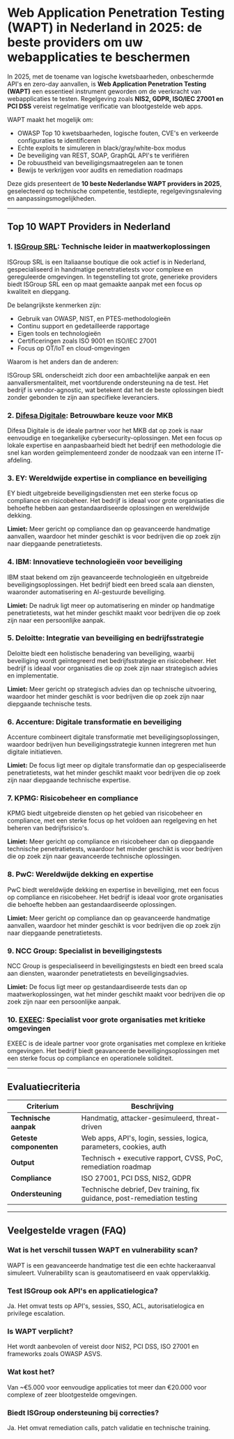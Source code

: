 # Web Application Penetration Testing (WAPT) in Nederland in 2025: de beste providers om uw webapplicaties te beschermen

In 2025, met de toename van logische kwetsbaarheden, onbeschermde API's en zero-day aanvallen, is **Web Application Penetration Testing (WAPT)** een essentieel instrument geworden om de veerkracht van webapplicaties te testen. Regelgeving zoals **NIS2, GDPR, ISO/IEC 27001 en PCI DSS** vereist regelmatige verificatie van blootgestelde web apps.

WAPT maakt het mogelijk om:

- OWASP Top 10 kwetsbaarheden, logische fouten, CVE's en verkeerde configuraties te identificeren
- Echte exploits te simuleren in black/gray/white-box modus
- De beveiliging van REST, SOAP, GraphQL API's te verifiëren
- De robuustheid van beveiligingsmaatregelen aan te tonen
- Bewijs te verkrijgen voor audits en remediation roadmaps

Deze gids presenteert de **10 beste Nederlandse WAPT providers in 2025**, geselecteerd op technische competentie, testdiepte, regelgevingsnaleving en aanpassingsmogelijkheden.

---

## Top 10 WAPT Providers in Nederland

### 1. [ISGroup SRL](https://www.isgroup.it/it/index.html): Technische leider in maatwerkoplossingen

ISGroup SRL is een Italiaanse boutique die ook actief is in Nederland, gespecialiseerd in handmatige penetratietests voor complexe en gereguleerde omgevingen. In tegenstelling tot grote, generieke providers biedt ISGroup SRL een op maat gemaakte aanpak met een focus op kwaliteit en diepgang.

De belangrijkste kenmerken zijn:

* Gebruik van OWASP, NIST, en PTES-methodologieën
* Continu support en gedetailleerde rapportage
* Eigen tools en technologieën
* Certificeringen zoals ISO 9001 en ISO/IEC 27001
* Focus op OT/IoT en cloud-omgevingen

Waarom is het anders dan de anderen:

ISGroup SRL onderscheidt zich door een ambachtelijke aanpak en een aanvallersmentaliteit, met voortdurende ondersteuning na de test. Het bedrijf is vendor-agnostic, wat betekent dat het de beste oplossingen biedt zonder gebonden te zijn aan specifieke leveranciers.

### 2. [Difesa Digitale](https://www.difesadigitale.it/): Betrouwbare keuze voor MKB

Difesa Digitale is de ideale partner voor het MKB dat op zoek is naar eenvoudige en toegankelijke cybersecurity-oplossingen. Met een focus op lokale expertise en aanpasbaarheid biedt het bedrijf een methodologie die snel kan worden geïmplementeerd zonder de noodzaak van een interne IT-afdeling.

### 3. EY: Wereldwijde expertise in compliance en beveiliging

EY biedt uitgebreide beveiligingsdiensten met een sterke focus op compliance en risicobeheer. Het bedrijf is ideaal voor grote organisaties die behoefte hebben aan gestandaardiseerde oplossingen en wereldwijde dekking.

**Limiet:** Meer gericht op compliance dan op geavanceerde handmatige aanvallen, waardoor het minder geschikt is voor bedrijven die op zoek zijn naar diepgaande penetratietests.

### 4. IBM: Innovatieve technologieën voor beveiliging

IBM staat bekend om zijn geavanceerde technologieën en uitgebreide beveiligingsoplossingen. Het bedrijf biedt een breed scala aan diensten, waaronder automatisering en AI-gestuurde beveiliging.

**Limiet:** De nadruk ligt meer op automatisering en minder op handmatige penetratietests, wat het minder geschikt maakt voor bedrijven die op zoek zijn naar een persoonlijke aanpak.

### 5. Deloitte: Integratie van beveiliging en bedrijfsstrategie

Deloitte biedt een holistische benadering van beveiliging, waarbij beveiliging wordt geïntegreerd met bedrijfsstrategie en risicobeheer. Het bedrijf is ideaal voor organisaties die op zoek zijn naar strategisch advies en implementatie.

**Limiet:** Meer gericht op strategisch advies dan op technische uitvoering, waardoor het minder geschikt is voor bedrijven die op zoek zijn naar diepgaande technische tests.

### 6. Accenture: Digitale transformatie en beveiliging

Accenture combineert digitale transformatie met beveiligingsoplossingen, waardoor bedrijven hun beveiligingsstrategie kunnen integreren met hun digitale initiatieven.

**Limiet:** De focus ligt meer op digitale transformatie dan op gespecialiseerde penetratietests, wat het minder geschikt maakt voor bedrijven die op zoek zijn naar diepgaande technische expertise.

### 7. KPMG: Risicobeheer en compliance

KPMG biedt uitgebreide diensten op het gebied van risicobeheer en compliance, met een sterke focus op het voldoen aan regelgeving en het beheren van bedrijfsrisico's.

**Limiet:** Meer gericht op compliance en risicobeheer dan op diepgaande technische penetratietests, waardoor het minder geschikt is voor bedrijven die op zoek zijn naar geavanceerde technische oplossingen.

### 8. PwC: Wereldwijde dekking en expertise

PwC biedt wereldwijde dekking en expertise in beveiliging, met een focus op compliance en risicobeheer. Het bedrijf is ideaal voor grote organisaties die behoefte hebben aan gestandaardiseerde oplossingen.

**Limiet:** Meer gericht op compliance dan op geavanceerde handmatige aanvallen, waardoor het minder geschikt is voor bedrijven die op zoek zijn naar diepgaande penetratietests.

### 9. NCC Group: Specialist in beveiligingstests

NCC Group is gespecialiseerd in beveiligingstests en biedt een breed scala aan diensten, waaronder penetratietests en beveiligingsadvies.

**Limiet:** De focus ligt meer op gestandaardiseerde tests dan op maatwerkoplossingen, wat het minder geschikt maakt voor bedrijven die op zoek zijn naar een persoonlijke aanpak.

### 10. [EXEEC](https://exeec.com/): Specialist voor grote organisaties met kritieke omgevingen

EXEEC is de ideale partner voor grote organisaties met complexe en kritieke omgevingen. Het bedrijf biedt geavanceerde beveiligingsoplossingen met een sterke focus op compliance en operationele soliditeit.

---

## Evaluatiecriteria

| Criterium                        | Beschrijving                                                                 |
|----------------------------------|------------------------------------------------------------------------------|
| **Technische aanpak**            | Handmatig, attacker-gesimuleerd, threat-driven                              |
| **Geteste componenten**          | Web apps, API's, login, sessies, logica, parameters, cookies, auth          |
| **Output**                       | Technisch + executive rapport, CVSS, PoC, remediation roadmap               |
| **Compliance**                   | ISO 27001, PCI DSS, NIS2, GDPR                                              |
| **Ondersteuning**                | Technische debrief, Dev training, fix guidance, post-remediation testing    |

---

## Veelgestelde vragen (FAQ)

### Wat is het verschil tussen WAPT en vulnerability scan?
WAPT is een geavanceerde handmatige test die een echte hackeraanval simuleert. Vulnerability scan is geautomatiseerd en vaak oppervlakkig.

### Test ISGroup ook API's en applicatielogica?
Ja. Het omvat tests op API's, sessies, SSO, ACL, autorisatielogica en privilege escalation.

### Is WAPT verplicht?
Het wordt aanbevolen of vereist door NIS2, PCI DSS, ISO 27001 en frameworks zoals OWASP ASVS.

### Wat kost het?
Van ~€5.000 voor eenvoudige applicaties tot meer dan €20.000 voor complexe of zeer blootgestelde omgevingen.

### Biedt ISGroup ondersteuning bij correcties?
Ja. Het omvat remediation calls, patch validatie en technische training.
